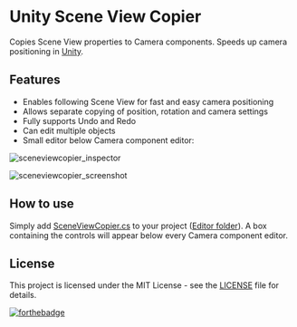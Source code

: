 # Unity Scene View Copier
Copies Scene View properties to Camera components. Speeds up camera positioning in [Unity](https://unity3d.com/).

## Features
- Enables following Scene View for fast and easy camera positioning
- Allows separate copying of position, rotation and camera settings
- Fully supports Undo and Redo
- Can edit multiple objects
- Small editor below Camera component editor:

![sceneviewcopier_inspector](https://user-images.githubusercontent.com/34353377/36560205-6c242146-1810-11e8-8e1b-cd049a59e193.jpg)

![sceneviewcopier_screenshot](https://user-images.githubusercontent.com/34353377/36560476-1ec99042-1811-11e8-92e5-0250c8134476.jpg)

## How to use
Simply add [SceneViewCopier.cs](SceneViewCopier.cs) to your project ([Editor folder](https://docs.unity3d.com/Manual/SpecialFolders.html)). A box containing the controls will appear below every Camera component editor.

## License
This project is licensed under the MIT License - see the [LICENSE](LICENSE) file for details.

[![forthebadge](https://forthebadge.com/images/badges/makes-people-smile.svg)](https://forthebadge.com)
